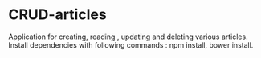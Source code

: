 # CRUD-articles
Application for creating, reading , updating and deleting various articles. 
Install dependencies with following commands : npm install, bower install.

